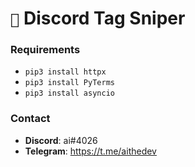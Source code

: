# `🎯` Discord Tag Sniper
### Requirements 
  - `pip3 install httpx`
  - `pip3 install PyTerms`
  - `pip3 install asyncio`
  
### Contact 
  - **Discord**: ai#4026
  - **Telegram**: https://t.me/aithedev

